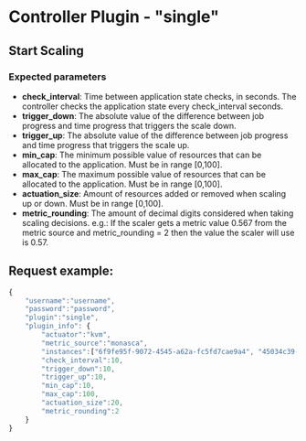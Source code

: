 # Controller Plugin - "single"

## Start Scaling
### Expected parameters
* **check_interval**: Time between application state checks, in seconds. The controller checks the application state every check_interval seconds.
* **trigger_down**: The absolute value of the difference between job progress and time progress that triggers the scale down.
* **trigger_up**: The absolute value of the difference between job progress and time progress that triggers the scale up. 
* **min_cap**: The minimum possible value of resources that can be allocated to the application. Must be in range [0,100].
* **max_cap**: The maximum possible value of resources that can be allocated to the application. Must be in range [0,100].
* **actuation_size**: Amount of resources added or removed when scaling up or down. Must be in range [0,100].
* **metric_rounding**: The amount of decimal digits considered when taking scaling decisions. e.g.: If the scaler gets a metric value 0.567 from the metric source and metric_rounding = 2 then the value the scaler will use is 0.57.

## Request example:

```javascript
{
    "username":"username",
    "password":"password",
    "plugin":"single",
    "plugin_info": {
        "actuator":"kvm",
        "metric_source":"monasca",
        "instances":["6f9fe95f-9072-4545-a62a-fc5fd7cae9a4", "45034c39-c280-4047-8b92-a8efb61bc589"],
        "check_interval":10,
        "trigger_down":10,
        "trigger_up":10,
        "min_cap":10,
        "max_cap":100,
        "actuation_size":20,
        "metric_rounding":2
    }
}
```
